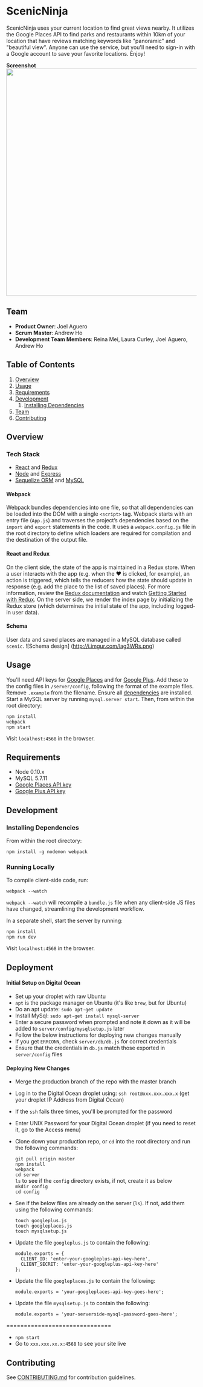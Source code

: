 # ScenicNinja

ScenicNinja uses your current location to find great views nearby. It utilizes the Google Places API to find parks and restaurants within 10km of your location that have reviews matching keywords like "panoramic" and "beautiful view". Anyone can use the service, but you'll need to sign-in with a Google account to save your favorite locations. Enjoy!

**Screenshot**  
<img src="http://i.imgur.com/Bj3RnoF.png" width="600px"/>  


## Team

  - __Product Owner__: Joel Aguero
  - __Scrum Master__: Andrew Ho
  - __Development Team Members__: Reina Mei, Laura Curley, Joel Aguero, Andrew Ho

## Table of Contents

1. [Overview](#overview)
2. [Usage](#usage)
3. [Requirements](#requirements)
4. [Development](#development)
    1. [Installing Dependencies](#installing-dependencies)
5. [Team](#team)
6. [Contributing](#contributing)

## Overview

### Tech Stack
- [React](https://facebook.github.io/react/) and [Redux](http://redux.js.org/)
- [Node](https://nodejs.org/en/) and [Express](http://expressjs.com/)
- [Sequelize ORM](http://docs.sequelizejs.com/en/latest/) and [MySQL](https://www.mysql.com/)

#### Webpack
Webpack bundles dependencies into one file, so that all dependencies can be loaded into the DOM with a single `<script>` tag.  Webpack starts with an entry file (`App.js`) and traverses the project’s dependencies based on the `import` and `export` statements in the code. It uses a `webpack.config.js` file in the root directory to define which loaders are required for compilation and the destination of the output file.

#### React and Redux
On the client side, the state of the app is maintained in a Redux store. When a user interacts with the app (e.g. when the &hearts; is clicked, for example), an action is triggered, which tells the reducers how the state should update in response (e.g. add the place to the list of saved places). For more information, review the [Redux documentation](http://redux.js.org/index.html) and watch [Getting Started with Redux](https://egghead.io/series/getting-started-with-redux).
On the server side, we render the index page by initializing the Redux store (which determines the initial state of the app, including logged-in user data).

#### Schema
User data and saved places are managed in a MySQL database called `scenic`.
![Schema design]
(http://i.imgur.com/lag3WRs.png)

## Usage
You'll need API keys for [Google Places](https://developers.google.com/places/web-service/get-api-key) and for [Google Plus](https://developers.google.com/+/web/api/rest/oauth#acquiring-and-using-an-api-key). Add these to the config files in `/server/config`, following the format of the example files. Remove `.example` from the filename.
Ensure all [dependencies](#installing-dependencies) are installed. Start a MySQL server by running `mysql.server start`. Then, from within the root directory:
```
npm install
webpack
npm start
```

Visit `localhost:4568` in the browser.

## Requirements

- Node 0.10.x
- MySQL 5.7.11
- [Google Places API key](https://developers.google.com/places/web-service/get-api-key)
- [Google Plus API key](https://developers.google.com/+/web/api/rest/oauth#acquiring-and-using-an-api-key)

## Development

### Installing Dependencies

From within the root directory:

```
npm install -g nodemon webpack
```

### Running Locally

To compile client-side code, run:
```
webpack --watch
```
`webpack --watch` will recompile a `bundle.js` file when any client-side JS files have changed, streamlining the development workflow.

In a separate shell, start the server by running:
```
npm install
npm run dev
```

Visit `localhost:4568` in the browser.

## Deployment
#### Initial Setup on Digital Ocean
- Set up your droplet with raw Ubuntu
- `apt` is the package manager on Ubuntu (it's like `brew`, but for Ubuntu)
- Do an apt update:  `sudo apt-get update`
- Install MySql:  `sudo apt-get install mysql-server`
- Enter a secure password when prompted and note it down as it will be added to `server/config/mysqlsetup.js` later
- Follow the below instructions for deploying new changes manually
- If you get `ERRCONN`, check `server/db/db.js` for correct credentials
- Ensure that the credentials in `db.js` match those exported in `server/config` files

#### Deploying New Changes
- Merge the production branch of the repo with the master branch
- Log in to the Digital Ocean droplet using: `ssh root@xxx.xxx.xxx.x` (get your droplet IP Address from Digital Ocean)
- If the `ssh` fails three times, you'll be prompted for the password
- Enter UNIX Password for your Digital Ocean droplet (if you need to reset it, go to the Access menu)
- Clone down your production repo, or `cd` into the root directory and run the following commands:

   `git pull origin master`  
   `npm install`  
   `webpack`  
   `cd server`  
   `ls` to see if the `config` directory exists, if not, create it as below  
   `mkdir config`  
   `cd config`  

- See if the below files are already on the server (`ls`). If not, add them using the following commands:

   `touch googleplus.js`  
   `touch googleplaces.js`  
   `touch mysqlsetup.js`  

- Update the file `googleplus.js` to contain the following:  
   ```
   module.exports = {  
     CLIENT_ID: 'enter-your-googleplus-api-key-here',  
     CLIENT_SECRET: 'enter-your-googleplus-api-key-here'  
   };
   ```

- Update the file `googleplaces.js` to contain the following:  
   ```
   module.exports = 'your-googleplaces-api-key-goes-here';  
   ```

- Update the file `mysqlsetup.js` to contain the following:  
   ```
   module.exports = 'your-serverside-mysql-password-goes-here';  
   ```

==============================

- `npm start`
- Go to `xxx.xxx.xx.x:4568` to see your site live


## Contributing

See [CONTRIBUTING.md](CONTRIBUTING.md) for contribution guidelines.
